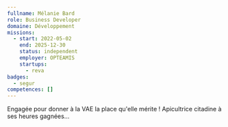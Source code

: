 ```yaml
---
fullname: Mélanie Bard
role: Business Developer
domaine: Développement
missions:
  - start: 2022-05-02
    end: 2025-12-30
    status: independent
    employer: OPTEAMIS
    startups:
      - reva
badges:
  - segur
competences: []
---
```

Engagée pour donner à la VAE la place qu'elle mérite ! Apicultrice citadine à ses heures gagnées...